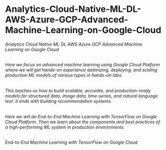 # Analytics-Cloud-Native-ML-DL-AWS-Azure-GCP-Advanced-Machine-Learning-on-Google-Cloud
###### Analytics Cloud Native ML DL AWS Azure GCP Advanced Machine Learning on Google Cloud

###### Here we focus on advanced machine learning using Google Cloud Platform where we will get hands-on experience optimizing, deploying, and scaling production ML models of various types in hands-on labs. 
###### This teaches us how to build scalable, accurate, and production-ready models for structured data, image data, time-series, and natural language text. It ends with building recommendation systems.
###### Here we will do End-to-End Machine Learning with TensorFlow on Google Cloud Platform. Then we learn about the components and best practices of a high-performing ML system in production environments.

###### End-to-End Machine Learning with TensorFlow on Google Cloud
